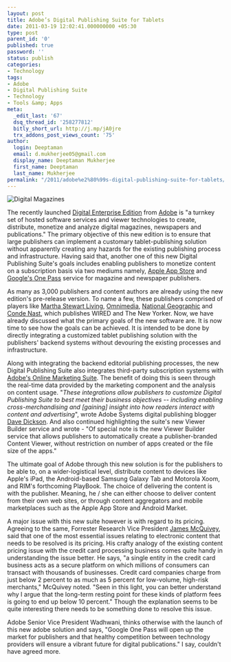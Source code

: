 ```yaml
---
layout: post
title: Adobe’s Digital Publishing Suite for Tablets
date: 2011-03-19 12:02:41.000000000 +05:30
type: post
parent_id: '0'
published: true
password: ''
status: publish
categories:
- Technology
tags:
- Adobe
- Digital Publishing Suite
- Technology
- Tools &amp; Apps
meta:
  _edit_last: '67'
  dsq_thread_id: '258277812'
  bitly_short_url: http://j.mp/jA0jre
  trx_addons_post_views_count: '75'
author:
  login: Deeptaman
  email: d.mukherjee05@gmail.com
  display_name: Deeptaman Mukherjee
  first_name: Deeptaman
  last_name: Mukherjee
permalink: "/2011/adobe%e2%80%99s-digital-publishing-suite-for-tablets/"
---
```

<p><img src="{{ site.baseurl }}/assets/2011/03/ipad-magazines.jpg" alt="Digital Magazines" /></p>
<p>The recently launched <a href="http://www.adobe.com/products/digitalpublishingsuite/">Digital Enterprise Edition</a> from <a href="http://www.adobe.com">Adobe</a> is "a turnkey set of hosted software services and viewer technologies to create, distribute, monetize and analyze digital magazines, newspapers and publications." The primary objective of this new edition is to ensure that large publishers can implement a customary tablet-publishing solution without apparently creating any hazards for the existing publishing process and infrastructure. Having said that, another one of this new Digital Publishing Suite's goals includes enabling publishers to monetize content on a subscription basis via two mediums namely, <a href="http://www.apple.com/iphone/apps-for-iphone/">Apple App Store</a> and <a href="http://www.google.com/landing/onepass/">Google's One Pass</a> service for magazine and newspaper publishers.</p>
<p><!--more--></p>
<p>As many as 3,000 publishers and content authors are already using the new edition's pre-release version. To name a few, these publishers comprised of players like <a href="http://www.marthastewart.com/living-blogs">Martha Stewart Living</a>, <a href="http://www.omnimedia.com/">Omnimedia</a>, <a href="http://www.nationalgeographic.com/">National Geographic</a> and <a href="http://www.condenast.com/">Conde Nast</a>, which publishes WIRED and The New Yorker. Now, we have already discussed what the primary goals of the new software are. It is now time to see how the goals can be achieved. It is intended to be done by directly integrating a customized tablet publishing solution with the publishers' backend systems without devouring the existing processes and infrastructure.</p>
<p>Along with integrating the backend editorial publishing processes, the new Digital Publishing Suite also integrates third-party subscription systems with <a href="http://www.omniture.com/en/products/online_marketing_suite">Adobe's Online Marketing Suite</a>. The benefit of doing this is seen through the real-time data provided by the marketing component and the analysis on content usage. "<em>These integrations allow publishers to customize Digital Publishing Suite to best meet their business objectives -- including enabling cross-merchandising and [gaining] insight into how readers interact with content and advertising</em>", wrote Adobe Systems digital publishing blogger <a href="http://www.lead411.com/Dave_Dickson_5832869.html">Dave Dickson</a>. And also continued highlighting the suite's new Viewer Builder service and wrote - "Of special note is the new Viewer Builder service that allows publishers to automatically create a publisher-branded Content Viewer, without restriction on number of apps created or the file size of the apps."</p>
<p>The ultimate goal of Adobe through this new solution is for the publishers to be able to, on a wider-logistical level, distribute content to devices like Apple's iPad, the Android-based Samsung Galaxy Tab and Motorola Xoom, and RIM's forthcoming PlayBook. The choice of delivering the content is with the publisher. Meaning, he / she can either choose to deliver content from their own web sites, or through content aggregators and mobile marketplaces such as the Apple App Store and Android Market.</p>
<p>A major issue with this new suite however is with regard to its pricing. Agreeing to the same, Forrester Research Vice President <a href="http://www.forrester.com/rb/analyst/james_mcquivey">James McQuivey</a>, said that one of the most essential issues relating to electronic content that needs to be resolved is its pricing. His crafty analogy of the existing content pricing issue with the credit card processing business comes quite handy in understanding the issue better. He says, "a single entity in the credit card business acts as a secure platform on which millions of consumers can transact with thousands of businesses. Credit card companies charge from just below 2 percent to as much as 5 percent for low-volume, high-risk merchants," McQuivey noted. "Seen in this light, you can better understand why I argue that the long-term resting point for these kinds of platform fees is going to end up below 10 percent." Though the explanation seems to be quite interesting there needs to be something done to resolve this issue.</p>
<p>Adobe Senior Vice President Wadhwani, thinks otherwise with the launch of this new adobe solution and says, "Google One Pass will open up the market for publishers and that healthy competition between technology providers will ensure a vibrant future for digital publications." I say, couldn't have agreed more. </p>
